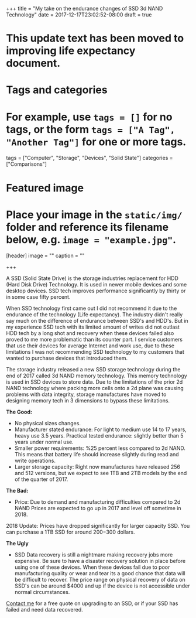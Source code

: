 +++
title = "My take on the endurance changes of SSD 3d NAND Technology"
date = 2017-12-17T23:02:52-08:00
draft = true
# This update text has been moved to improving life expectancy document.
# Tags and categories
# For example, use `tags = []` for no tags, or the form `tags = ["A Tag", "Another Tag"]` for one or more tags.
tags = ["Computer", "Storage", "Devices", "Solid State"]
categories = ["Comparisons"]

# Featured image
# Place your image in the `static/img/` folder and reference its filename below, e.g. `image = "example.jpg"`.
[header]
image = ""
caption = ""

+++

A SSD (Solid State Drive) is the storage industries replacement for HDD (Hard Disk Drive) Technology. It is used in newer mobile devices and some desktop devices. SSD tech improves performance significantly by thirty or in some case fifty percent.

When SSD technology first came out I did not recommend it due to the endurance of the technology (Life expectancy). The industry didn't really say much on the difference of endurance between SSD's and HDD's. But in my experience SSD tech with its limited amount of writes did not outlast HDD tech by a long shot and recovery when these devices failed also proved to me more problematic than its counter part. I service customers that use their devices for average Internet and work use, due to these limitations I was not recommending SSD technology to my customers that wanted to purchase devices that introduced them.

The storage industry released a new SSD storage technology during the end of 2017 called 3d NAND memory technology. This memory technology is used in SSD devices to store data. Due to the limitations of the prior 2d NAND technology where packing more cells onto a 2d plane was causing problems with data integrity, storage manufactures have moved to designing memory tech in 3 dimensions to bypass these limitations.

<strong>The Good:</strong>

- No physical sizes changes.
- Manufacturer stated endurance: For light to medium use 14 to 17 years, heavy use 3.5 years. Practical tested endurance: slightly better than 5 years under normal use.
- Smaller power requirements: %25 percent less compared to 2d NAND. This means that battery life should increase slightly during read and write operations.
- Larger storage capacity: Right now manufactures have released 256 and 512 versions, but we expect to see 1TB and 2TB models by the end of the quarter of 2017.

<strong>The Bad:</strong>

- Price: Due to demand and manufacturing difficulties compared to 2d NAND Prices are expected to go up in 2017 and level off sometime in 2018.

2018 Update: Prices have dropped significantly for larger capacity SSD. You can purchase a 1TB SSD for around $200-$300 dollars.

<strong>The Ugly</strong>

- SSD Data recovery is still a nightmare making recovery jobs more expensive. Be sure to have a disaster recovery solution in place before using one of these devices. When these devices fail due to poor manufacturing quality or wear and tear its a good chance that data will be difficult to recover. The price range on physical recovery of data on SSD's can be around $4000 and up if the device is not accessible under normal circumstances.

<a href="https://scottrlarson.wordpress.com/contact/">Contact me</a> for a free quote on upgrading to an SSD, or if your SSD has failed and need data recovered.

